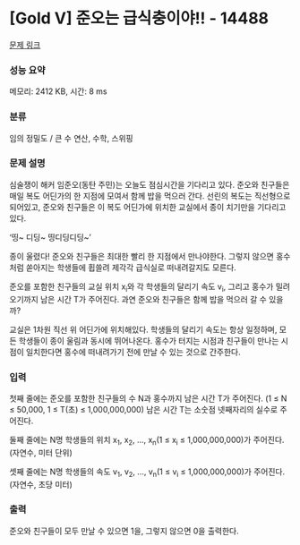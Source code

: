 # [Gold V] 준오는 급식충이야!! - 14488 

[문제 링크](https://www.acmicpc.net/problem/14488) 

### 성능 요약

메모리: 2412 KB, 시간: 8 ms

### 분류

임의 정밀도 / 큰 수 연산, 수학, 스위핑

### 문제 설명

<p>심술쟁이 해커 임준오(동탄 주민)는 오늘도 점심시간을 기다리고 있다. 준오와 친구들은 매일 복도 어딘가의 한 지점에 모여서 함께 밥을 먹으러 간다. 선린의 복도는 직선형으로 되어있고, 준오와 친구들은 이 복도 어딘가에 위치한 교실에서 종이 치기만을 기다리고 있다.</p>

<p>‘띵~ 디딩~ 띵디딩디딩~’</p>

<p>종이 울렸다! 준오와 친구들은 최대한 빨리 한 지점에서 만나야한다. 그렇지 않으면 홍수처럼 쏟아지는 학생들에 휩쓸려 제각각 급식실로 떠내려갈지도 모른다.</p>

<p>준오를 포함한 친구들의 교실 위치 x<sub>i</sub>와 각 학생들의 달리기 속도 v<sub>i</sub>, 그리고 홍수가 밀려오기까지 남은 시간 T가 주어진다. 과연 준오와 친구들은 함께 밥을 먹으러 갈 수 있을까?</p>

<p>교실은 1차원 직선 위 어딘가에 위치해있다. 학생들의 달리기 속도는 항상 일정하며, 모든 학생들이 종이 울림과 동시에 뛰어나온다. 홍수가 터지는 시점과 친구들이 만나는 시점이 일치한다면 홍수에 떠내려가기 전에 만날 수 있는 것으로 간주한다.</p>

### 입력 

 <p>첫째 줄에는 준오를 포함한 친구들의 수 N과 홍수까지 남은 시간 T가 주어진다. (1 ≤ N ≤ 50,000, 1 ≤ T(초) ≤ 1,000,000,000) 남은 시간 T는 소숫점 넷째자리의 실수로 주어진다.</p>

<p>둘째 줄에는 N명 학생들의 위치 x<sub>1</sub>, x<sub>2</sub>, ..., x<sub>n</sub>(1 ≤ x<sub>i</sub> ≤ 1,000,000,000)가 주어진다. (자연수, 미터 단위)</p>

<p>셋째 줄에는 N명 학생들의 속도 v<sub>1</sub>, v<sub>2</sub>, ..., v<sub>n</sub>(1 ≤ v<sub>i</sub> ≤ 1,000,000,000)가 주어진다. (자연수, 초당 미터)</p>

### 출력 

 <p>준오와 친구들이 모두 만날 수 있으면 1을, 그렇지 않으면 0을 출력한다.</p>

